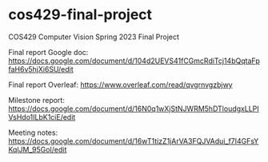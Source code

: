 # cos429-final-project
COS429 Computer Vision Spring 2023 Final Project

Final report Google doc: https://docs.google.com/document/d/104d2UEVS41fCGmcRdiTcj14bQqtaFpfaH6v5hjXi6SU/edit

Final report Overleaf: https://www.overleaf.com/read/qvgrnvgzbjwy

Milestone report: https://docs.google.com/document/d/16N0q1wXjStNJWRM5hDTloudgxLLPIVsHdo1ILbK1ciE/edit

Meeting notes: https://docs.google.com/document/d/16wT1tizZ1jArVA3FQJVAdui_f7I4GFsYKqlJM_95GoI/edit

